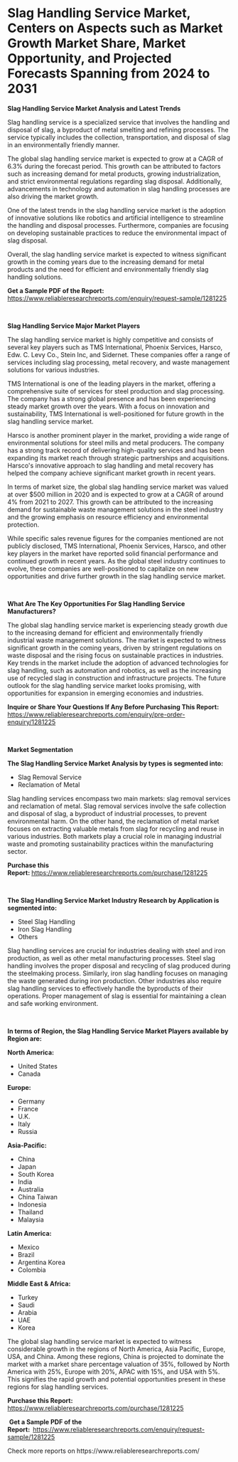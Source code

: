 <p><h1>Slag Handling Service Market, Centers on Aspects such as Market Growth Market Share, Market Opportunity, and Projected Forecasts Spanning from 2024 to 2031</h1></p><p><strong>Slag Handling Service Market Analysis and Latest Trends</strong></p>
<p><p>Slag handling service is a specialized service that involves the handling and disposal of slag, a byproduct of metal smelting and refining processes. The service typically includes the collection, transportation, and disposal of slag in an environmentally friendly manner.</p><p>The global slag handling service market is expected to grow at a CAGR of 6.3% during the forecast period. This growth can be attributed to factors such as increasing demand for metal products, growing industrialization, and strict environmental regulations regarding slag disposal. Additionally, advancements in technology and automation in slag handling processes are also driving the market growth.</p><p>One of the latest trends in the slag handling service market is the adoption of innovative solutions like robotics and artificial intelligence to streamline the handling and disposal processes. Furthermore, companies are focusing on developing sustainable practices to reduce the environmental impact of slag disposal.</p><p>Overall, the slag handling service market is expected to witness significant growth in the coming years due to the increasing demand for metal products and the need for efficient and environmentally friendly slag handling solutions.</p></p>
<p><strong>Get a Sample PDF of the Report:&nbsp;</strong> <a href="https://www.reliableresearchreports.com/enquiry/request-sample/1281225">https://www.reliableresearchreports.com/enquiry/request-sample/1281225</a></p>
<p>&nbsp;</p>
<p><strong>Slag Handling Service Major Market Players</strong></p>
<p><p>The slag handling service market is highly competitive and consists of several key players such as TMS International, Phoenix Services, Harsco, Edw. C. Levy Co., Stein Inc, and Sidernet. These companies offer a range of services including slag processing, metal recovery, and waste management solutions for various industries.</p><p>TMS International is one of the leading players in the market, offering a comprehensive suite of services for steel production and slag processing. The company has a strong global presence and has been experiencing steady market growth over the years. With a focus on innovation and sustainability, TMS International is well-positioned for future growth in the slag handling service market.</p><p>Harsco is another prominent player in the market, providing a wide range of environmental solutions for steel mills and metal producers. The company has a strong track record of delivering high-quality services and has been expanding its market reach through strategic partnerships and acquisitions. Harsco's innovative approach to slag handling and metal recovery has helped the company achieve significant market growth in recent years.</p><p>In terms of market size, the global slag handling service market was valued at over $500 million in 2020 and is expected to grow at a CAGR of around 4% from 2021 to 2027. This growth can be attributed to the increasing demand for sustainable waste management solutions in the steel industry and the growing emphasis on resource efficiency and environmental protection.</p><p>While specific sales revenue figures for the companies mentioned are not publicly disclosed, TMS International, Phoenix Services, Harsco, and other key players in the market have reported solid financial performance and continued growth in recent years. As the global steel industry continues to evolve, these companies are well-positioned to capitalize on new opportunities and drive further growth in the slag handling service market.</p></p>
<p>&nbsp;</p>
<p><strong>What Are The Key Opportunities For Slag Handling Service Manufacturers?</strong></p>
<p><p>The global slag handling service market is experiencing steady growth due to the increasing demand for efficient and environmentally friendly industrial waste management solutions. The market is expected to witness significant growth in the coming years, driven by stringent regulations on waste disposal and the rising focus on sustainable practices in industries. Key trends in the market include the adoption of advanced technologies for slag handling, such as automation and robotics, as well as the increasing use of recycled slag in construction and infrastructure projects. The future outlook for the slag handling service market looks promising, with opportunities for expansion in emerging economies and industries.</p></p>
<p><strong>Inquire or Share Your Questions If Any Before Purchasing This Report:</strong> <a href="https://www.reliableresearchreports.com/enquiry/pre-order-enquiry/1281225">https://www.reliableresearchreports.com/enquiry/pre-order-enquiry/1281225</a></p>
<p>&nbsp;</p>
<p><strong>Market Segmentation</strong></p>
<p><strong>The Slag Handling Service Market Analysis by types is segmented into:</strong></p>
<p><ul><li>Slag Removal Service</li><li>Reclamation of Metal</li></ul></p>
<p><p>Slag handling services encompass two main markets: slag removal services and reclamation of metal. Slag removal services involve the safe collection and disposal of slag, a byproduct of industrial processes, to prevent environmental harm. On the other hand, the reclamation of metal market focuses on extracting valuable metals from slag for recycling and reuse in various industries. Both markets play a crucial role in managing industrial waste and promoting sustainability practices within the manufacturing sector.</p></p>
<p><strong>Purchase this Report:&nbsp;</strong><a href="https://www.reliableresearchreports.com/purchase/1281225">https://www.reliableresearchreports.com/purchase/1281225</a></p>
<p>&nbsp;</p>
<p><strong>The Slag Handling Service Market Industry Research by Application is segmented into:</strong></p>
<p><ul><li>Steel Slag Handling</li><li>Iron Slag Handling</li><li>Others</li></ul></p>
<p><p>Slag handling services are crucial for industries dealing with steel and iron production, as well as other metal manufacturing processes. Steel slag handling involves the proper disposal and recycling of slag produced during the steelmaking process. Similarly, iron slag handling focuses on managing the waste generated during iron production. Other industries also require slag handling services to effectively handle the byproducts of their operations. Proper management of slag is essential for maintaining a clean and safe working environment.</p></p>
<p>&nbsp;</p>
<p><strong>In terms of Region, the Slag Handling Service Market Players available by Region are:</strong></p>
<p>
    <p> <strong> North America: </strong>
        <ul>
            <li>United States</li>
            <li>Canada</li>
        </ul>
        </p> 
    <p> <strong> Europe: </strong>
        <ul>
            <li>Germany</li>
            <li>France</li>
            <li>U.K.</li>
            <li>Italy</li>
            <li>Russia</li>
        </ul>
        </p> 
    <p> <strong> Asia-Pacific: </strong>
        <ul>
            <li>China</li>
            <li>Japan</li>
            <li>South Korea</li>
            <li>India</li>
            <li>Australia</li>
            <li>China Taiwan</li>
            <li>Indonesia</li>
            <li>Thailand</li>
            <li>Malaysia</li>
        </ul>
        </p> 
    <p> <strong> Latin America: </strong>
        <ul>
            <li>Mexico</li>
            <li>Brazil</li>
            <li>Argentina Korea</li>
            <li>Colombia</li>
        </ul>
        </p> 
    <p> <strong> Middle East & Africa: </strong>
        <ul>
            <li>Turkey</li>
            <li>Saudi</li>
            <li>Arabia</li>
            <li>UAE</li>
            <li>Korea</li>
        </ul>
    </p>
    </p>
<p><p>The global slag handling service market is expected to witness considerable growth in the regions of North America, Asia Pacific, Europe, USA, and China. Among these regions, China is projected to dominate the market with a market share percentage valuation of 35%, followed by North America with 25%, Europe with 20%, APAC with 15%, and USA with 5%. This signifies the rapid growth and potential opportunities present in these regions for slag handling services.</p></p>
<p><strong>Purchase this Report: </strong><a href="https://www.reliableresearchreports.com/purchase/1281225">https://www.reliableresearchreports.com/purchase/1281225</a></p>
<p>&nbsp;<strong>Get a Sample PDF of the Report:&nbsp;&nbsp;</strong><a href="https://www.reliableresearchreports.com/enquiry/request-sample/1281225">https://www.reliableresearchreports.com/enquiry/request-sample/1281225</a></p>
<p><strong></strong></p>
<p>Check more reports on https://www.reliableresearchreports.com/</p>